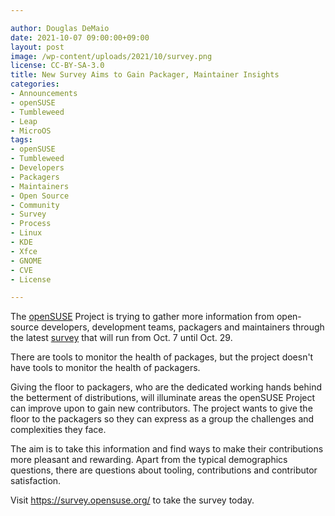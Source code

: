 ```yaml
---

author: Douglas DeMaio
date: 2021-10-07 09:00:00+09:00
layout: post
image: /wp-content/uploads/2021/10/survey.png
license: CC-BY-SA-3.0
title: New Survey Aims to Gain Packager, Maintainer Insights  
categories:
- Announcements
- openSUSE
- Tumbleweed
- Leap
- MicroOS
tags:
- openSUSE
- Tumbleweed
- Developers
- Packagers
- Maintainers
- Open Source
- Community
- Survey
- Process
- Linux
- KDE
- Xfce
- GNOME
- CVE
- License

---
```


The [openSUSE](https://www.opensuse.org/) Project is trying to gather more information from open-source developers, development teams, packagers and maintainers through the latest [survey](https://survey.opensuse.org/) that will run from Oct. 7 until Oct. 29.

There are tools to monitor the health of packages, but the project doesn't have tools to monitor the health of packagers. 

Giving the floor to packagers, who are the dedicated working hands behind the betterment of distributions, will illuminate areas the openSUSE Project can improve upon to gain new contributors. The project wants to give the floor to the packagers so they can express as a group the challenges and complexities they face. 

The aim is to take this information and find ways to make their contributions more pleasant and rewarding. Apart from the typical demographics questions, there are questions about tooling, contributions and  contributor satisfaction.

Visit <https://survey.opensuse.org/> to take the survey today.
